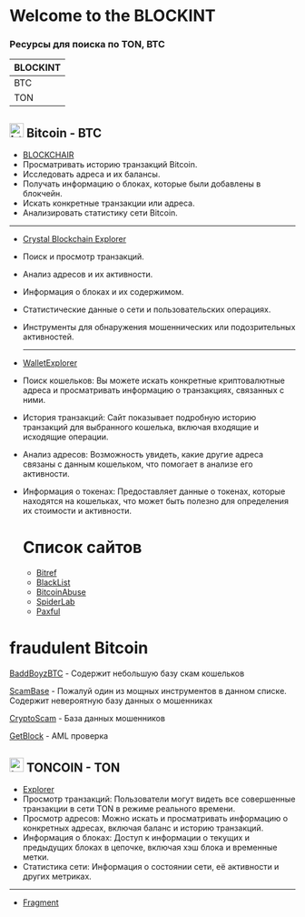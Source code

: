 # Welcome to the BLOCKINT 

### Ресурсы для поиска по TON, BTC

| BLOCKINT                                  | 
|-------------------------------------------|
| BTC                                       | 
| TON                                       | 


## <img src="https://cryptologos.cc/logos/bitcoin-btc-logo.png" alt="btc" style="width:25px;" width="25" height="25" /> Bitcoin - BTC

- [BLOCKCHAIR](https://blockchair.com/bitcoin)
-  Просматривать историю транзакций Bitcoin.
- Исследовать адреса и их балансы.
- Получать информацию о блоках, которые были добавлены в блокчейн.
- Искать конкретные транзакции или адреса.
- Анализировать статистику сети Bitcoin.

_______________________________________________

- [Crystal Blockchain Explorer](https://explorer.crystalblockchain.com/)
- Поиск и просмотр транзакций.
- Анализ адресов и их активности.
- Информация о блоках и их содержимом.
- Статистические данные о сети и пользовательских операциях.
- Инструменты для обнаружения мошеннических или подозрительных активностей.

  _______________________________________________

- [WalletExplorer](https://www.walletexplorer.com/)
- Поиск кошельков: Вы можете искать конкретные криптовалютные адреса и просматривать информацию о транзакциях, связанных с ними.
- История транзакций: Сайт показывает подробную историю транзакций для выбранного кошелька, включая входящие и исходящие операции.
- Анализ адресов: Возможность увидеть, какие другие адреса связаны с данным кошельком, что помогает в анализе его активности.
- Информация о токенах: Предоставляет данные о токенах, которые находятся на кошельках, что может быть полезно для определения их стоимости и активности.

  # Список сайтов 

  - [Bitref](https://bitref.com/)
  - [BlackList](https://www.cryptoblacklist.io/en/bitcoin-blacklist/)
  - [BitcoinAbuse](https://www.scamsearch.io/)
  - [SpiderLab](https://www.spyderlab.org/)
  - [Paxful](https://paxful.com/it/user/XXX)

# fraudulent Bitcoin

 [BaddBoyzBTC](https://github.com/mitchellkrogza/Badd-Boyz-Bitcoin-Scammers) - Содержит небольшую базу скам кошельков  
 
 [ScamBase](https://www.scamsearch.io/) - Пожалуй один из мощных инструментов в данном списке. Содержит невероятную базу данных о мошенниках
 
 [CryptoScam](https://cryptoscamdb.org/scams/) - База данных мошенников
 
 [GetBlock](https://getblock.net/) - AML проверка

 







## <img src="https://cryptologos.cc/logos/thumbs/toncoin.png" alt="ton" style="width:25px;" width="25" height="25" /> [](#toncoin) TONCOIN - TON

- [Explorer](https://explorer.toncoin.org/)
- Просмотр транзакций: Пользователи могут видеть все совершенные транзакции в сети TON в режиме реального времени.
- Просмотр адресов: Можно искать и просматривать информацию о конкретных адресах, включая баланс и историю транзакций.
- Информация о блоках: Доступ к информации о текущих и предыдущих блоках в цепочке, включая хэш блока и временные метки.
- Статистика сети: Информация о состоянии сети, её активности и других метриках.

_______________________________________________

- [Fragment](fragment.com)


 

  
